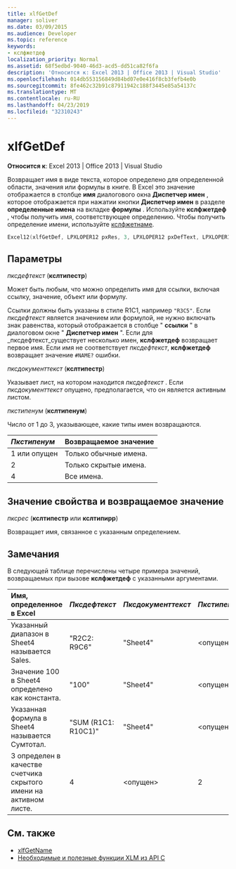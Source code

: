 ```yaml
---
title: xlfGetDef
manager: soliver
ms.date: 03/09/2015
ms.audience: Developer
ms.topic: reference
keywords:
- кслфжетдеф
localization_priority: Normal
ms.assetid: 68f5edbd-9040-46d3-acd5-dd51ca82f6fa
description: 'Относится к: Excel 2013 | Office 2013 | Visual Studio'
ms.openlocfilehash: 014db553156849d84bd07e0e416f8cb3fefb4e0b
ms.sourcegitcommit: 8fe462c32b91c87911942c188f3445e85a54137c
ms.translationtype: MT
ms.contentlocale: ru-RU
ms.lasthandoff: 04/23/2019
ms.locfileid: "32310243"
---
```

# <a name="xlfgetdef"></a>xlfGetDef

**Относится к**: Excel 2013 | Office 2013 | Visual Studio 
  
Возвращает имя в виде текста, которое определено для определенной области, значения или формулы в книге. В Excel это значение отображается в столбце **имя** диалогового окна **Диспетчер имен** , которое отображается при нажатии кнопки **Диспетчер имен** в разделе **определенные имена** на вкладке **формулы** . Используйте **кслфжетдеф** , чтобы получить имя, соответствующее определению. Чтобы получить определение имени, используйте [кслфжетнаме](xlfgetname.md).
  
```cpp
Excel12(xlfGetDef, LPXLOPER12 pxRes, 3, LPXLOPER12 pxDefText, LPXLOPER12 pxDocumentText, LPXLOPER12 pxTypeNum);
```

## <a name="parameters"></a>Параметры

_пксдефтекст_ (**кслтипестр**)
  
Может быть любым, что можно определить имя для ссылки, включая ссылку, значение, объект или формулу.
  
Ссылки должны быть указаны в стиле R1C1, например `"R3C5"`. Если _пксдефтекст_ является значением или формулой, не нужно включать знак равенства, который отображается в столбце " **ссылки** " в диалоговом окне " **Диспетчер имен** ". Если для _пксдефтекст_существует несколько имен, **кслфжетдеф** возвращает первое имя. Если имя не соответствует _пксдефтекст_, **кслфжетдеф** возвращает значение `#NAME?` ошибки. 
  
_пксдокументтекст_ (**кслтипестр**)
  
Указывает лист, на котором находится _пксдефтекст_ . Если _пксдокументтекст_ опущено, предполагается, что он является активным листом. 
  
_пкстипенум_ (**кслтипенум**)
  
Число от 1 до 3, указывающее, какие типы имен возвращаются.
  
|**_Пкстипенум_**|**Возвращаемое значение**|
|:-----|:-----|
|1 или опущен  <br/> |Только обычные имена.  <br/> |
|2  <br/> |Только скрытые имена.  <br/> |
|4  <br/> |Все имена.  <br/> |
   
## <a name="property-valuereturn-value"></a>Значение свойства и возвращаемое значение

 _пксрес_ (**кслтипестр** или **кслтипирр**)
  
Возвращает имя, связанное с указанным определением.
  
## <a name="remarks"></a>Замечания

В следующей таблице перечислены четыре примера значений, возвращаемых при вызове **кслфжетдеф** с указанными аргументами. 
  
|**Имя, определенное в Excel**|**_Пксдефтекст_**|**_Пксдокументтекст_**|**_Пкстипенум_**|**Возвращаемое значение**|
|:-----|:-----|:-----|:-----|:-----|
|Указанный диапазон в Sheet4 называется Sales.  <br/> |"R2C2: R9C6"  <br/> |"Sheet4"  <br/> |\<опущен\>  <br/> |Продаже  <br/> |
|Значение 100 в Sheet4 определено как константа.  <br/> |"100"  <br/> |"Sheet4"  <br/> |\<опущен\>  <br/> |Измен  <br/> |
|Указанная формула в Sheet4 называется Сумтотал.  <br/> |"SUM (R1C1: R10C1)"  <br/> |"Sheet4"  <br/> |\<опущен\>  <br/> |"Сумтотал"  <br/> |
|3 определен в качестве счетчика скрытого имени на активном листе.  <br/> |4  <br/> |\<опущен\>  <br/> |2  <br/> |Счетчик  <br/> |
   
## <a name="see-also"></a>См. также

- [xlfGetName](xlfgetname.md)
- [Необходимые и полезные функции XLM из API C](essential-and-useful-c-api-xlm-functions.md)


